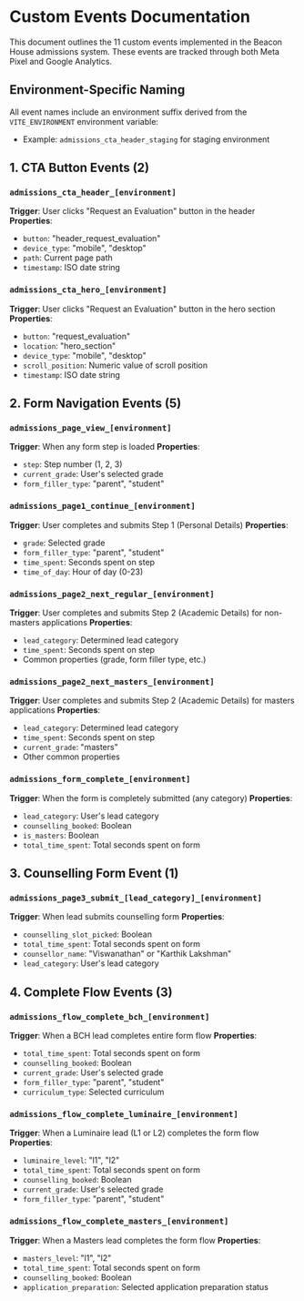 # Custom Events Documentation

This document outlines the 11 custom events implemented in the Beacon House admissions system. These events are tracked through both Meta Pixel and Google Analytics.

## Environment-Specific Naming

All event names include an environment suffix derived from the `VITE_ENVIRONMENT` environment variable:
- Example: `admissions_cta_header_staging` for staging environment

## 1. CTA Button Events (2)

### `admissions_cta_header_[environment]`
**Trigger**: User clicks "Request an Evaluation" button in the header
**Properties**:
- `button`: "header_request_evaluation"
- `device_type`: "mobile", "desktop"
- `path`: Current page path
- `timestamp`: ISO date string

### `admissions_cta_hero_[environment]`
**Trigger**: User clicks "Request an Evaluation" button in the hero section
**Properties**:
- `button`: "request_evaluation"
- `location`: "hero_section"
- `device_type`: "mobile", "desktop"
- `scroll_position`: Numeric value of scroll position
- `timestamp`: ISO date string

## 2. Form Navigation Events (5)

### `admissions_page_view_[environment]`
**Trigger**: When any form step is loaded
**Properties**:
- `step`: Step number (1, 2, 3)
- `current_grade`: User's selected grade
- `form_filler_type`: "parent", "student" 

### `admissions_page1_continue_[environment]`
**Trigger**: User completes and submits Step 1 (Personal Details)
**Properties**:
- `grade`: Selected grade
- `form_filler_type`: "parent", "student"
- `time_spent`: Seconds spent on step
- `time_of_day`: Hour of day (0-23)

### `admissions_page2_next_regular_[environment]`
**Trigger**: User completes and submits Step 2 (Academic Details) for non-masters applications
**Properties**:
- `lead_category`: Determined lead category
- `time_spent`: Seconds spent on step
- Common properties (grade, form filler type, etc.)

### `admissions_page2_next_masters_[environment]`
**Trigger**: User completes and submits Step 2 (Academic Details) for masters applications
**Properties**:
- `lead_category`: Determined lead category
- `time_spent`: Seconds spent on step
- `current_grade`: "masters"
- Other common properties

### `admissions_form_complete_[environment]`
**Trigger**: When the form is completely submitted (any category)
**Properties**:
- `lead_category`: User's lead category
- `counselling_booked`: Boolean
- `is_masters`: Boolean
- `total_time_spent`: Total seconds spent on form

## 3. Counselling Form Event (1)

### `admissions_page3_submit_[lead_category]_[environment]`
**Trigger**: When lead submits counselling form
**Properties**:
- `counselling_slot_picked`: Boolean
- `total_time_spent`: Total seconds spent on form
- `counsellor_name`: "Viswanathan" or "Karthik Lakshman"
- `lead_category`: User's lead category

## 4. Complete Flow Events (3)

### `admissions_flow_complete_bch_[environment]`
**Trigger**: When a BCH lead completes entire form flow
**Properties**:
- `total_time_spent`: Total seconds spent on form
- `counselling_booked`: Boolean
- `current_grade`: User's selected grade
- `form_filler_type`: "parent", "student"
- `curriculum_type`: Selected curriculum

### `admissions_flow_complete_luminaire_[environment]`
**Trigger**: When a Luminaire lead (L1 or L2) completes the form flow
**Properties**:
- `luminaire_level`: "l1", "l2"
- `total_time_spent`: Total seconds spent on form
- `counselling_booked`: Boolean
- `current_grade`: User's selected grade
- `form_filler_type`: "parent", "student"

### `admissions_flow_complete_masters_[environment]`
**Trigger**: When a Masters lead completes the form flow
**Properties**:
- `masters_level`: "l1", "l2"
- `total_time_spent`: Total seconds spent on form
- `counselling_booked`: Boolean
- `application_preparation`: Selected application preparation status